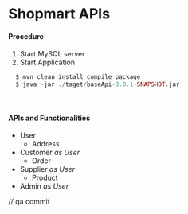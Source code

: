 # Shopmart APIs

#### Procedure
1. Start MySQL server
2. Start Application
```php
  $ mvn clean install compile package
  $ java -jar ./taget/baseApi-0.0.1-SNAPSHOT.jar
```

<br />

#### APIs and Functionalities
- User
  - Address
- Customer *as User*
  - Order
- Supplier *as User*
  - Product
- Admin *as User*

// qa commit
